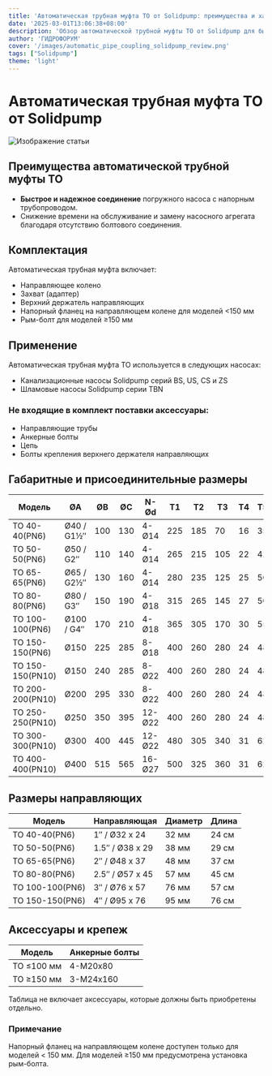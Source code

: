 ```yaml
---
title: 'Автоматическая трубная муфта ТО от Solidpump: преимущества и характеристики'
date: '2025-03-01T13:06:38+08:00'
description: 'Обзор автоматической трубной муфты ТО от Solidpump для быстрого соединения погружных насосов с напорным трубопроводом.'
author: 'ГИДРОФОРУМ'
cover: '/images/automatic_pipe_coupling_solidpump_review.png'
tags: ["Solidpump"]
theme: 'light'
---
```


# Автоматическая трубная муфта ТО от Solidpump

![Изображение статьи](/images/automatic_pipe_coupling_solidpump_review.png)

## Преимущества автоматической трубной муфты ТО

- **Быстрое и надежное соединение** погружного насоса с напорным трубопроводом.
- Снижение времени на обслуживание и замену насосного агрегата благодаря отсутствию болтового соединения.

## Комплектация

Автоматическая трубная муфта включает:

- Направляющее колено
- Захват (адаптер)
- Верхний держатель направляющих
- Напорный фланец на направляющем колене для моделей <150 мм
- Рым-болт для моделей ≥150 мм

## Применение

Автоматическая трубная муфта ТО используется в следующих насосах:

- Канализационные насосы Solidpump серий BS, US, CS и ZS
- Шламовые насосы Solidpump серии TBN

### Не входящие в комплект поставки аксессуары:
- Направляющие трубы
- Анкерные болты
- Цепь
- Болты крепления верхнего держателя направляющих

## Габаритные и присоединительные размеры

| Модель            | ØA          | ØB | ØC  | N-Ød     | T1   | T2    | T3  | T4  | T5  | T6   | T7   | T8  | T9  | K1  | K2  | S      | h1  | h2   | h3   | h4   |
|-------------------|-------------|----|-----|----------|------|-------|-----|-----|-----|------|------|-----|-----|-----|-----|--------|-----|------|------|------|
| ТО 40-40(PN6)     | Ø40 / G1½″  | 100| 130 | 4-Ø14    | 225  | 185   | 70  | 16  | 35  | 110  | 173  | 22  | 64  | 65  | 106  | 48     | 150 | 115  | 195  | 219  |
| ТО 50-50(PN6)     | Ø50 / G2″   | 110| 140 | 4-Ø14    | 265  | 215   | 105 | 22  | 42  | 200  | 215  | 15  | 67  | 163  | 135  | 65     | 25  | 160  | 250  | 276  |
| ТО 65-65(PN6)     | Ø65 / G2½″  | 130| 160 | 4-Ø14    | 280  | 235   | 125 | 25  | 50  | 230  | 235  | 20  | 70  | 190  | 155  | 90     | 25  | 170  | 265  | 291  |
| ТО 80-80(PN6)     | Ø80 / G3″   | 150| 190 | 4-Ø18    | 315  | 265   | 145 | 27  | 50  | 255  | 230  | 35  | 78  | 215  | 155  | 79     | 25  | 185  | 305  | 335  |
| ТО 100-100(PN6)   | Ø100 / G4″  | 170| 210 | 4-Ø18    | 365  | 305   | 170 | 30  | 55  | 293  | 262  | 34  | 95  | 265  | 176  | 97     | 23  | 225  | 350  | 381  |
| ТО 150-150(PN6)   | Ø150        | 225| 285 | 8-Ø18    | 400  | 260   | 280 | 24  | 48  | 360  | 410  | 90  | 95  | 285  | 300  | 195    | -   | 390  | 300  | 480  |
| ТО 150-150(PN10)  | Ø150        | 240| 285 | 8-Ø22    | 400  | 260   | 280 | 24  | 48  | 360  | 410  | 90  | 95  | 285  | 300  | 195    | -   | 390  | 300  | 480  |
| ТО 200-200(PN10)  | Ø200        | 295| 330 | 8-Ø22    | 400  | 260   | 280 | 24  | 48  | 400  | 445  | 103 | 95  | 298  | 350  | 230    | -   | 440  | 325  | 555  |
| ТО 250-250(PN10)  | Ø250        | 350| 395 | 12-Ø22   | 400  | 260   | 280 | 24  | 48  | 455  | 555  | 101 | 95  | 360  | 430  | 301    | -   | 495  | 350  | 665  |
| ТО 300-300(PN10)  | Ø300        | 400| 445 | 12-Ø22   | 480  | 305   | 340 | 31  | 62  | 550  | 570  | 66  | 111 | 410  | 410  | 284    | -   | 570  | 405  | 730  |
| ТО 400-400(PN10)  | Ø400        | 515| 565 | 16-Ø27   | 500  | 325   | 360 | 31  | 62  | 620  | 665  | 84  | 113 | 490  | 510  | 362    | -   | 780  | 560  | 960  |

## Размеры направляющих

| Модель            | Направляющая       | Диаметр | Длина     |
|-------------------|--------------------|----------|-----------|
| ТО 40-40(PN6)     | 1″ / Ø32 х 24      | 32 мм    | 24 см     |
| ТО 50-50(PN6)     | 1.5″ / Ø38 х 29    | 38 мм    | 29 см     |
| ТО 65-65(PN6)     | 2″ / Ø48 х 37      | 48 мм    | 37 см     |
| ТО 80-80(PN6)     | 2.5″ / Ø57 х 45    | 57 мм    | 45 см     |
| ТО 100-100(PN6)   | 3″ / Ø76 х 57      | 76 мм    | 57 см     |
| ТО 150-150(PN6)   | 4″ / Ø95 х 76      | 95 мм    | 76 см     |

## Аксессуары и крепеж

| Модель            | Анкерные болты         |
|-------------------|------------------------|
| ТО ≤100 мм        | 4-М20х80               |
| ТО ≥150 мм        | 3-М24х160              |

Таблица не включает аксессуары, которые должны быть приобретены отдельно.

### Примечание
Напорный фланец на направляющем колене доступен только для моделей < 150 мм. Для моделей ≥150 мм предусмотрена установка рым-болта.